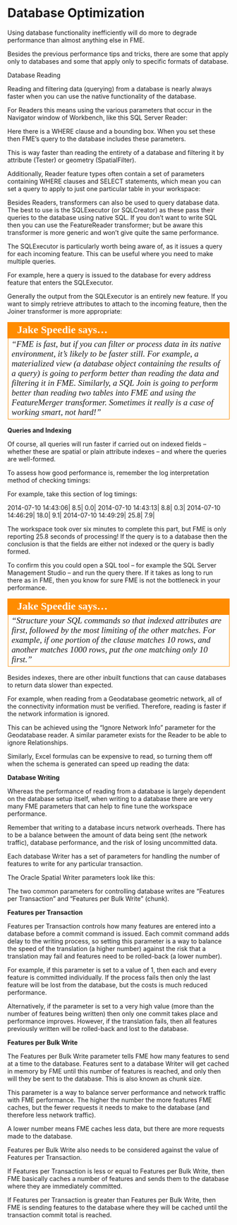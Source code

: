 # Database Optimization

Using database functionality inefficiently will do more to degrade performance than almost anything else in FME.

Besides the previous performance tips and tricks, there are some that apply only to databases and some that apply only to specific formats of database.

Database Reading

Reading and filtering data (querying) from a database is nearly always faster when you can use the native functionality of the database.

For Readers this means using the various parameters that occur in the Navigator window of Workbench, like this SQL Server Reader:

Here there is a WHERE clause and a bounding box. When you set these then FME’s query to the database includes these parameters.

This is way faster than reading the entirety of a database and filtering it by attribute (Tester) or geometry (SpatialFilter).

Additionally, Reader feature types often contain a set of parameters containing WHERE clauses and SELECT statements, which mean you can set a query to apply to just one particular table in your workspace:

Besides Readers, transformers can also be used to query database data. The best to use is the SQLExecutor (or SQLCreator) as these pass their queries to the database using native SQL. If you don’t want to write SQL then you can use the FeatureReader transformer; but be aware this transformer is more generic and won’t give quite the same performance.

The SQLExecutor is particularly worth being aware of, as it issues a query for each incoming feature. This can be useful where you need to make multiple queries.

For example, here a query is issued to the database for every address feature that enters the SQLExecutor.

Generally the output from the SQLExecutor is an entirely new feature. If you want to simply retrieve attributes to attach to the incoming feature, then the Joiner transformer is more appropriate:

<table style="border-spacing: 0px">
<tr>
<td style="vertical-align:middle;background-color:darkorange;border: 2px solid darkorange">
<i class="fa fa-quote-left fa-lg fa-pull-left fa-fw" style="color:white;padding-right: 12px;vertical-align:text-top"></i>
<span style="color:white;font-size:x-large;font-weight: bold;font-family:serif">Jake Speedie says…</span>
</td>
</tr>

<tr>
<td style="border: 1px solid darkorange">
<span style="font-family:serif; font-style:italic; font-size:larger">
“FME is fast, but if you can filter or process data in its native
environment, it’s likely to be faster still.
For example, a materialized view (a database object containing the results of a query) is
going to perform better than reading the data and filtering it in FME. Similarly, a SQL
Join is going to perform better than reading two tables into FME and using the
FeatureMerger transformer.
Sometimes it really is a case of working smart, not hard!”
</span>
</td>
</tr>
</table>

**Queries and Indexing**

Of course, all queries will run faster if carried out on indexed fields – whether these are spatial or plain attribute indexes – and where the queries are well-formed.

To assess how good performance is, remember the log interpretation method of checking timings:

For example, take this section of log timings:

2014-07-10 14:43:06| 8.5| 0.0|
2014-07-10 14:43:13| 8.8| 0.3|
2014-07-10 14:46:29| 18.0| 9.1|
2014-07-10 14:49:29| 25.8| 7.9|

The workspace took over six minutes to complete this part, but FME is only reporting 25.8 seconds of processing! If the query is to a database then the conclusion is that the fields are either not indexed or the query is badly formed.

To confirm this you could open a SQL tool – for example the SQL Server Management Studio – and run the query there. If it takes as long to run there as in FME, then you know for sure FME is not the bottleneck in your performance.

<table style="border-spacing: 0px">
<tr>
<td style="vertical-align:middle;background-color:darkorange;border: 2px solid darkorange">
<i class="fa fa-quote-left fa-lg fa-pull-left fa-fw" style="color:white;padding-right: 12px;vertical-align:text-top"></i>
<span style="color:white;font-size:x-large;font-weight: bold;font-family:serif">Jake Speedie says…</span>
</td>
</tr>

<tr>
<td style="border: 1px solid darkorange">
<span style="font-family:serif; font-style:italic; font-size:larger">
“Structure your SQL commands so that indexed attributes are first,
followed by the most limiting of the other matches. For example, if one
portion of the clause matches 10 rows, and another matches 1000 rows,
put the one matching only 10 first.”
</span>
</td>
</tr>
</table>

Besides indexes, there are other inbuilt functions that can cause databases to return data slower than expected.

For example, when reading from a Geodatabase geometric network, all of the connectivity information must be verified. Therefore, reading is faster if the network information is ignored.

This can be achieved using the “Ignore Network Info” parameter for the Geodatabase reader. A similar parameter exists for the Reader to be able to ignore Relationships.

Similarly, Excel formulas can be expensive to read, so turning them off when the schema is generated can speed up reading the data:

**Database Writing**

Whereas the performance of reading from a database is largely dependent on the database setup itself, when writing to a database there are very many FME parameters that can help to fine tune the workspace performance.

Remember that writing to a database incurs network overheads. There has to be a balance between the amount of data being sent (the network traffic), database performance, and the risk of losing uncommitted data.

Each database Writer has a set of parameters for handling the number of features to write for any particular transaction.

The Oracle Spatial Writer parameters look like this:

The two common parameters for controlling database writes are  “Features per Transaction” and “Features per Bulk Write” (chunk).

**Features per Transaction**

Features per Transaction controls how many features are entered into a database before a commit command is issued. Each commit command adds delay to the writing process, so setting this parameter is a way to balance the speed of the translation (a higher number) against the risk that a translation may fail and features need to be rolled-back (a lower number).

For example, if this parameter is set to a value of 1, then each and every feature is committed individually. If the process fails then only the last feature will be lost from the database, but the costs is much reduced performance.

Alternatively, if the parameter is set to a very high value (more than the number of features being written) then only one commit takes place and performance improves. However, if the translation fails, then all features previously written will be rolled-back and lost to the database.

**Features per Bulk Write**

The Features per Bulk Write parameter tells FME how many features to send at a time to the database. Features sent to a database Writer will get cached in memory by FME until this number of features is reached, and only then will they be sent to the database. This is also known as chunk size.

This parameter is a way to balance server performance and network traffic with FME performance. The higher the number the more features FME caches, but the fewer requests it needs to make to the database (and therefore less network traffic).

A lower number means FME caches less data, but there are more requests made to the database.

Features per Bulk Write also needs to be considered against the value of Features per Transaction.

If Features per Transaction is less or equal to Features per Bulk Write, then FME basically caches a number of features and sends them to the database where they are immediately committed.

If Features per Transaction is greater than Features per Bulk Write, then FME is sending features to the database where they will be cached until the transaction commit total is reached.
